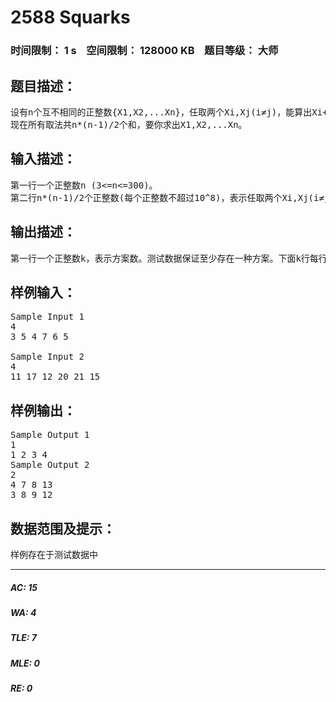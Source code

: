 # 2588 Squarks   
### 时间限制： 1 s&nbsp;&nbsp;&nbsp;&nbsp;空间限制： 128000 KB&nbsp;&nbsp;&nbsp;&nbsp;题目等级： 大师  
## 题目描述：  

<pre>
设有n个互不相同的正整数{X1,X2,...Xn}，任取两个Xi,Xj(i≠j)，能算出Xi+Xj。  
现在所有取法共n*(n-1)/2个和，要你求出X1,X2,...Xn。
</pre>
  
  
## 输入描述：  

<pre>
第一行一个正整数n (3<=n<=300)。  
第二行n*(n-1)/2个正整数(每个正整数不超过10^8)，表示任取两个Xi,Xj(i≠j)算出的n*(n-1)/2个和。
</pre>
  
  
## 输出描述：  

<pre>
第一行一个正整数k，表示方案数。测试数据保证至少存在一种方案。下面k行每行给出递增的n个正整数。方案按照{Xi}的最小值从大到小输出。
</pre>
  
  
## 样例输入：  

<pre>
Sample Input 1  
4  
3 5 4 7 6 5
 
Sample Input 2  
4  
11 17 12 20 21 15
</pre>
  
  
## 样例输出：  

<pre>
Sample Output 1  
1  
1 2 3 4
Sample Output 2  
2  
4 7 8 13  
3 8 9 12
</pre>
  
  
## 数据范围及提示：  

<pre>
样例存在于测试数据中
</pre>
  
  
***  

##### AC: 15  
##### WA: 4  
##### TLE: 7  
##### MLE: 0  
##### RE: 0  
